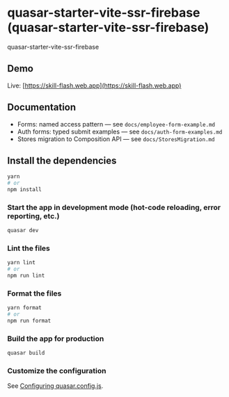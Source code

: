 # quasar-starter-vite-ssr-firebase (quasar-starter-vite-ssr-firebase)

quasar-starter-vite-ssr-firebase

## Demo

Live: [https://skill-flash.web.app](https://skill-flash.web.app)

## Documentation

- Forms: named access pattern — see `docs/employee-form-example.md`
- Auth forms: typed submit examples — see `docs/auth-form-examples.md`
- Stores migration to Composition API — see `docs/StoresMigration.md`

## Install the dependencies

```bash
yarn
# or
npm install
```

### Start the app in development mode (hot-code reloading, error reporting, etc.)

```bash
quasar dev
```

### Lint the files

```bash
yarn lint
# or
npm run lint
```

### Format the files

```bash
yarn format
# or
npm run format
```

### Build the app for production

```bash
quasar build
```

### Customize the configuration

See [Configuring quasar.config.js](https://v2.quasar.dev/quasar-cli-vite/quasar-config-js).

